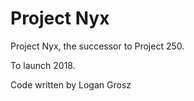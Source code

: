 # Project Nyx
Project Nyx, the successor to Project 250.

To launch 2018.

Code written by Logan Grosz
